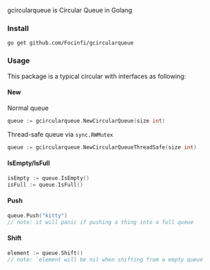 gcircularqueue is Circular Queue in Golang

### Install 

`go get github.com/Focinfi/gcircularqueue`

### Usage

This package is a typical circular with interfaces as following:

#### New

  Normal queue
  ```go
  queue := gcircularqueue.NewCircularQueue(size int)
  ```

  Thread-safe queue via `sync.RWMutex`
  ```go
  queue := gcircularqueue.NewCircularQueueThreadSafe(size int)
  ```

#### IsEmpty/IsFull

  ```go
  isEmpty := queue.IsEmpty()
  isFull := queue.IsFull()
  ```

#### Push

  ```go
  queue.Push("kitty")
  // note: it will panic if pushing a thing into a full queue
  ```

#### Shift

  ```go
  element := queue.Shift()
  // note: `element will be nil when shifting from a empty queue
  ```
